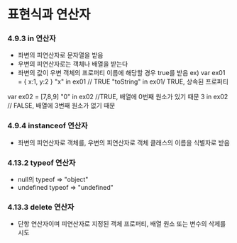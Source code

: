 # 표현식과 연산자

### 4.9.3 in 연산자
- 좌변의 피연산자로 문자열을 받음
- 우변의 피연산자로는 객체나 배열을 받는다
- 좌변의 값이 우변 객체의 프로퍼티 이름에 해당할 경우 true를 받음
ex) 
var ex01 = { x:1, y:2 }
"x" in ex01 // TRUE
"toString" in ex01/ TRUE, 상속된 프로퍼티

var ex02 = [7,8,9]
"0" in ex02 //TRUE, 배열에 0번째 원소가 있기 때문
3 in ex02 // FALSE, 배열에 3번째 원소가 없기 때문

### 4.9.4 instanceof 연산자
- 좌변의 피연산자로 객체를, 우변의 피연산자로 객체 클래스의 이름을 식별자로 받음

### 4.13.2 typeof 연산자
- null의 typeof => "object"
- undefined typeof => "undefined" 

### 4.13.3 delete 연산자
- 단항 연산자이며 피연산자로 지정된 객체 프로퍼티, 배열 원소 또는 변수의 삭제를 시도

